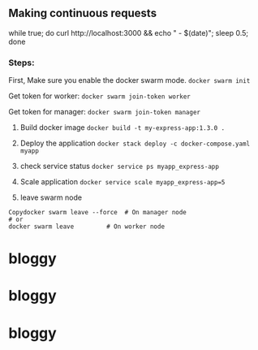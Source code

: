 ## Making continuous requests

while true; do curl http://localhost:3000 && echo " - $(date)"; sleep 0.5; done

### Steps:

First, Make sure you enable the docker swarm mode.
`docker swarm init`

Get token for worker:
`docker swarm join-token worker`

Get token for manager:
`docker swarm join-token manager`

1. Build docker image
   `docker build -t my-express-app:1.3.0 .`

2. Deploy the application
   `docker stack deploy -c docker-compose.yaml myapp`

3. check service status
   `docker service ps myapp_express-app`

4. Scale application
   `docker service scale myapp_express-app=5`

5. leave swarm node

```
Copydocker swarm leave --force  # On manager node
# or
docker swarm leave         # On worker node
```
# bloggy
# bloggy
# bloggy
